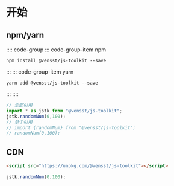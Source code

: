 # 开始

## npm/yarn

:::: code-group
::: code-group-item npm
```shell
npm install @vensst/js-toolkit --save
```
:::
::: code-group-item yarn
```shell
yarn add @vensst/js-toolkit --save
```
:::
::::

```js
// 全部引用
import * as jstk from "@vensst/js-toolkit";
jstk.randomNum(0,100);
// 单个引用
// import {randomNum} from "@vensst/js-toolkit";
// randomNum(0,100);
```
## CDN
```html
<script src="https://unpkg.com/@vensst/js-toolkit"></script>
```
```js
jstk.randomNum(0,100);
```


